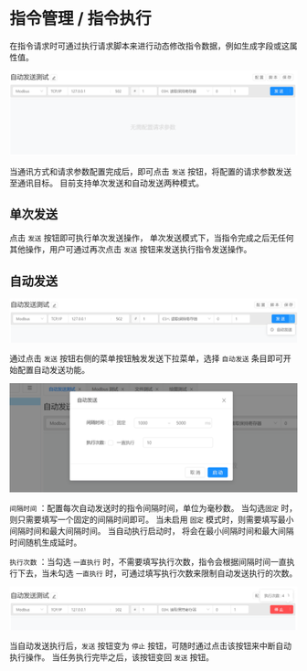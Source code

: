# 指令管理 / 指令执行

在指令请求时可通过执行请求脚本来进行动态修改指令数据，例如生成字段或这属性值。

![Bittly 指令运行](res/2022081317145201.png)

当通讯方式和请求参数配置完成后，即可点击 `发送` 按钮，将配置的请求参数发送至通讯目标。 目前支持单次发送和自动发送两种模式。



## 单次发送

点击 `发送` 按钮即可执行单次发送操作， 单次发送模式下，当指令完成之后无任何其他操作，用户可通过再次点击 `发送` 按钮来发送执行指令发送操作。



## 自动发送

![Bittly 指令运行 自动发送](./res/2022081317232001.png)

通过点击 `发送` 按钮右侧的菜单按钮触发发送下拉菜单，选择 `自动发送` 条目即可开始配置自动发送功能。

![Bittly 指令运行 自动发送 配置 1 ](./res/2022081317253201.png)

`间隔时间` ：配置每次自动发送时的指令间隔时间，单位为毫秒数。 当勾选`固定` 时，则只需要填写一个固定的间隔时间即可。 当未启用 `固定` 模式时，则需要填写最小间隔时间和最大间隔时间。 当自动执行启动时， 将会在最小间隔时间和最大间隔时间随机生成延时。

`执行次数` ：当勾选 `一直执行` 时，不需要填写执行次数，指令会根据间隔时间一直执行下去，当未勾选 `一直执行` 时，可通过填写执行次数来限制自动发送执行的次数。

![Bittly 指令运行 自动发送 执行中](./res/2022081317314601.png)

当自动发送执行后，`发送` 按钮变为 `停止` 按钮，可随时通过点击该按钮来中断自动执行操作。 当任务执行完毕之后，该按钮变回 `发送` 按钮。